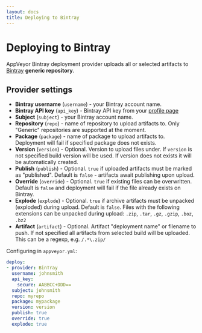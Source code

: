 ```yaml
---
layout: docs
title: Deploying to Bintray
---
```


# Deploying to Bintray

AppVeyor Bintray deployment provider uploads all or selected artifacts to [Bintray](https://bintray.com/) **generic repository**.

## Provider settings

* **Bintray username** (`username`) - your Bintray account name.
* **Bintray API key** (`api_key`) - Bintray API key from your [profile page](https://bintray.com/profile/edit)
* **Subject** (`subject`) - your Bintray account name.
* **Repository** (`repo`) - name of repository to upload artifacts to. Only "Generic" repositories are supported at the moment.
* **Package** (`package`) - name of package to upload artifacts to. Deployment will fail if specified package does not exists.
* **Version** (`version`) - Optional. Version to upload files under. If `version` is not specified build version will be used. If version does not exists it will be automatically created.
* **Publish** (`publish`) - Optional. `true` if uploaded artifacts must be marked as "published". Default is `false` - artifacts await publishing upon upload.
* **Override** (`override`) - Optional. `true` if existing files can be overwritten. Default is `false` and deployment will fail if the file already exists on Bintray.
* **Explode** (`explode`) - Optional. `true` if archive artifacts must be unpacked (exploded) during upload. Default is `false`. Files with the following extensions can be unpacked during upload: `.zip`, `.tar`, `.gz`, `.gzip`, `.boz`, `.bz2`
* **Artifact** (`artifact`) - Optional. Artifact "deployment name" or filename to push. If not specified all artifacts from selected build will be uploaded. This can be a regexp, e.g. `/.*\.zip/`

Configuring in `appveyor.yml`:

```yaml
deploy:
- provider: BinTray
  username: johnsmith
  api_key:
    secure: AABBCC+DDD==
  subject: johnsmith
  repo: myrepo
  package: mypackage
  version: version
  publish: true
  override: true
  explode: true
```
